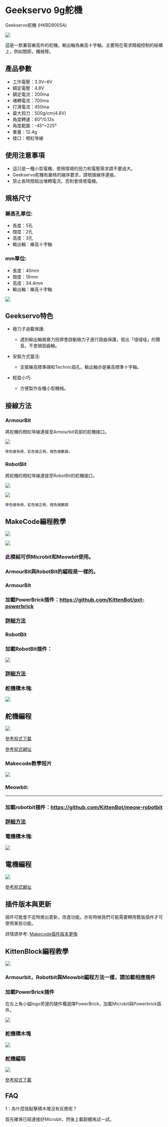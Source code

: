 # Geekservo 9g舵機

Geekservo舵機 (HKBD9005A)

![](./images/13_04.png)

這是一款兼容樂高件的舵機。輸出軸為樂高十字軸。主要用在需求精細控制的結構上，例如關節，機械臂。

## 產品參數

- 工作電壓：3.3V~6V
- 額定電壓：4.8V
- 額定電流：200ma
- 堵轉電流：700ma
- 打滑電流：450ma
- 最大扭力：500g/cm(4.8V)
- 角度轉速：60°/0.12s
- 角度範圍：-45°~225°
- 重量：12.4g
- 接口：橙紅啡線
    
## 使用注意事項

- 這只是一種小型電機，使用情境的扭力和電壓需求請不要過大。
- Geekservo舵機有嚴格的線序要求，請根據線序連接。
- 禁止長時間超出堵轉電流，否則會燒壞電機。

## 規格尺寸

### 樂高孔單位:

- 長度：5孔
- 闊度：2孔
- 高度：3孔
- 輸出軸：樂高十字軸

### mm單位:

- 長度：40mm
- 闊度：16mm
- 高度：34.4mm
- 輸出軸：樂高十字軸

![](./images/13_03.png)

## Geekservo特色

- 極力子過載保護:
    - 遇到輸出軸被暴力扭擰會啟動極力子進行跳齒保護，發出「噠噠噠」的聲音。不會損毀齒輪。

- 安裝方式靈活:
    - 支援樂高標準磚和Technic插孔，輸出軸亦是樂高標準十字軸。

- 輕盈小巧:
    - 方便製作各種小型機械。

## 接線方法

### ArmourBit

將舵機的橙紅啡線連接至Armourbit背部的舵機接口。

![](./kbimages/servo_wire.png)

    啡色接負極，紅色接正極，橙色接數據。
    
### RobotBit

將舵機的橙紅啡線連接至RobotBit的舵機接口。

![](./images/servoConRB.jpg)

![](./images/2kservoConRB1.jpg)

    啡色接負極，紅色接正極，橙色接數據

## MakeCode編程教學

![](./images/mcbanner.png)

![](../meowbit/images/acbanner.png)

### 此模組可供Microbit和Meowbit使用。

### ArmourBit與RobotBit的編程是一樣的。

### ArmourBit

### 加載PowerBrick插件：https://github.com/KittenBot/pxt-powerbrick

### [詳細方法](../Makecode/powerBrickMC)

### RobotBit

### 加載RobotBit插件：

![](./images/robotbitExtension.png)

### [詳細方法](../Makecode/powerBrickMC)

### 舵機積木塊:

![](./images/servoblocks.png)

## 舵機編程

![](./images/servo.png)

[參考程式下載](https://bit.ly/PowerbrickM12_01Hex)

[參考程式網址](https://makecode.microbit.org/_APuPfVUHtMpe)

### Makecode教學短片

[![](./images/geekservotut.png)](https://www.youtube.com/watch?v=gUR2DbgVTCQ)

### Meowbit:

---

### 加載robotbit插件：https://github.com/KittenBot/meow-robotbit

### [詳細方法](../Makecode/powerBrickMC)

### 電機積木塊:

![](../motors/images/motorblocks.png)

## 電機編程

![](../motors/images/servocode_meow.png)

[參考程式網址](https://makecode.com/_WrrEcRhMm0o4)

## 插件版本與更新

插件可能會不定時推出更新，改進功能。亦有時候我們可能需要轉用舊版插件才可使用某些功能。

詳情請參考: [Makecode插件版本更換](../Makecode/makecode_extensionUpdate)

## KittenBlock編程教學

![](./images/kbbanner.png)

### Armourbit，Robotbit與Meowbit編程方法一樣，請加載相應插件

### 加載PowerBrick插件

在左上角小貓logo旁邊的硬件欄選擇PowerBrick，加載Microbit與Powerbrick插件。

![](./kbimages/addextension.png)

### 舵機積木塊

![](./kbimages/kbservoblocks.png)

### 舵機編程

![](./kbimages/kbservo.png)

[參考程式下載](https://bit.ly/PowerbrickM12_01sb3)

## FAQ

1：為什麼我點擊積木塊沒有反應呢？

首先確保已經連接好Microbit，然後上載韌體再試一試。